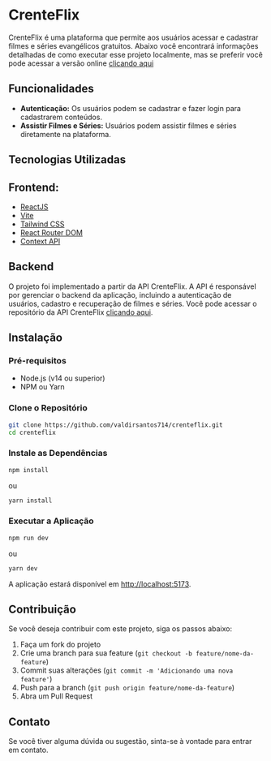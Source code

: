 # CrenteFlix

CrenteFlix é uma plataforma que permite aos usuários acessar e cadastrar filmes e séries evangélicos gratuitos. Abaixo você encontrará informações detalhadas de como executar esse projeto localmente, mas se preferir você pode acessar a versão online [clicando aqui](https://crenteflix.netlify.app)

## Funcionalidades

- **Autenticação:** Os usuários podem se cadastrar e fazer login para cadastrarem conteúdos.
- **Assistir Filmes e Séries:** Usuários podem assistir filmes e séries diretamente na plataforma.

## Tecnologias Utilizadas
 ## Frontend:
- [ReactJS](https://reactjs.org/)
- [Vite](https://vitejs.dev/)
- [Tailwind CSS](https://tailwindcss.com/)
- [React Router DOM](https://reactrouter.com/)
- [Context API](https://reactjs.org/docs/context.html)

## Backend

O projeto foi implementado a partir da API CrenteFlix. A API é responsável por gerenciar o backend da aplicação, incluindo a autenticação de usuários, cadastro e recuperação de filmes e séries. 
Você pode acessar o repositório da API CrenteFlix [clicando aqui](https://github.com/valdirsantos714/crenteflix-api).

## Instalação

### Pré-requisitos

- Node.js (v14 ou superior)
- NPM ou Yarn

### Clone o Repositório

```bash
git clone https://github.com/valdirsantos714/crenteflix.git
cd crenteflix
```

### Instale as Dependências

```bash
npm install
```

ou

```bash
yarn install
```

### Executar a Aplicação

```bash
npm run dev
```

ou

```bash
yarn dev
```

A aplicação estará disponível em [http://localhost:5173](http://localhost:5173).

## Contribuição

Se você deseja contribuir com este projeto, siga os passos abaixo:

1. Faça um fork do projeto
2. Crie uma branch para sua feature (`git checkout -b feature/nome-da-feature`)
3. Commit suas alterações (`git commit -m 'Adicionando uma nova feature'`)
4. Push para a branch (`git push origin feature/nome-da-feature`)
5. Abra um Pull Request

## Contato

Se você tiver alguma dúvida ou sugestão, sinta-se à vontade para entrar em contato.
